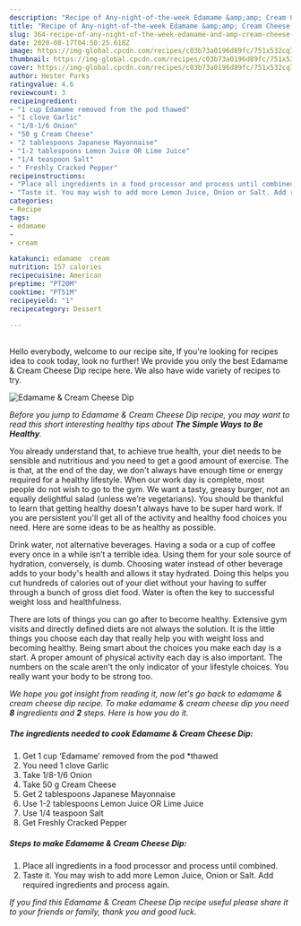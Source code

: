 ```yaml
---
description: "Recipe of Any-night-of-the-week Edamame &amp;amp; Cream Cheese Dip"
title: "Recipe of Any-night-of-the-week Edamame &amp;amp; Cream Cheese Dip"
slug: 364-recipe-of-any-night-of-the-week-edamame-and-amp-cream-cheese-dip
date: 2020-08-17T04:50:25.618Z
image: https://img-global.cpcdn.com/recipes/c03b73a0196d89fc/751x532cq70/edamame-cream-cheese-dip-recipe-main-photo.jpg
thumbnail: https://img-global.cpcdn.com/recipes/c03b73a0196d89fc/751x532cq70/edamame-cream-cheese-dip-recipe-main-photo.jpg
cover: https://img-global.cpcdn.com/recipes/c03b73a0196d89fc/751x532cq70/edamame-cream-cheese-dip-recipe-main-photo.jpg
author: Hester Parks
ratingvalue: 4.6
reviewcount: 3
recipeingredient:
- "1 cup Edamame removed from the pod thawed"
- "1 clove Garlic"
- "1/8-1/6 Onion"
- "50 g Cream Cheese"
- "2 tablespoons Japanese Mayonnaise"
- "1-2 tablespoons Lemon Juice OR Lime Juice"
- "1/4 teaspoon Salt"
- " Freshly Cracked Pepper"
recipeinstructions:
- "Place all ingredients in a food processor and process until combined."
- "Taste it. You may wish to add more Lemon Juice, Onion or Salt. Add required ingredients and process again."
categories:
- Recipe
tags:
- edamame
- 
- cream

katakunci: edamame  cream 
nutrition: 157 calories
recipecuisine: American
preptime: "PT20M"
cooktime: "PT51M"
recipeyield: "1"
recipecategory: Dessert

---
```

<br>
Hello everybody, welcome to our recipe site, If you're looking for recipes idea to cook today, look no further! We provide you only the best Edamame &amp; Cream Cheese Dip recipe here. We also have wide variety of recipes to try.
<br>


![Edamame &amp; Cream Cheese Dip](https://img-global.cpcdn.com/recipes/c03b73a0196d89fc/751x532cq70/edamame-cream-cheese-dip-recipe-main-photo.jpg)

<i>Before you jump to Edamame &amp; Cream Cheese Dip recipe, you may want to read this short interesting healthy tips about <strong>The Simple Ways to Be Healthy</strong>.</i>

You already understand that, to achieve true health, your diet needs to be sensible and nutritious and you need to get a good amount of exercise. The  is that, at the end of the day, we don't always have enough time or energy required for a healthy lifestyle. When our work day is complete, most people do not wish to go to the gym. We want a tasty, greasy burger, not an equally delightful salad (unless we’re vegetarians). You should be thankful to learn that getting healthy doesn't always have to be super hard work. If you are persistent you'll get all of the activity and healthy food choices you need. Here are some ideas to be as healthy as possible.

Drink water, not alternative beverages. Having a soda or a cup of coffee every once in a while isn’t a terrible idea. Using them for your sole source of hydration, conversely, is dumb. Choosing water instead of other beverage adds to your body's health and allows it stay hydrated. Doing this helps you cut hundreds of calories out of your diet without your having to suffer through a bunch of gross diet food. Water is often the key to successful weight loss and healthfulness.

There are lots of things you can go after to become healthy. Extensive gym visits and directly defined diets are not always the solution. It is the little things you choose each day that really help you with weight loss and becoming healthy. Being smart about the choices you make each day is a start. A proper amount of physical activity each day is also important. The numbers on the scale aren't the only indicator of your lifestyle choices. You really want your body to be strong too. 


<i>We hope you got insight from reading it, now let's go back to edamame &amp; cream cheese dip recipe. To make edamame &amp; cream cheese dip you need <strong>8</strong> ingredients and <strong>2</strong> steps. Here is how you do it.
</i>

##### The ingredients needed to cook Edamame &amp; Cream Cheese Dip:

1. Get 1 cup ‘Edamame’ removed from the pod *thawed
1. You need 1 clove Garlic
1. Take 1/8-1/6 Onion
1. Take 50 g Cream Cheese
1. Get 2 tablespoons Japanese Mayonnaise
1. Use 1-2 tablespoons Lemon Juice OR Lime Juice
1. Use 1/4 teaspoon Salt
1. Get  Freshly Cracked Pepper


##### Steps to make Edamame &amp; Cream Cheese Dip:

1. Place all ingredients in a food processor and process until combined.
1. Taste it. You may wish to add more Lemon Juice, Onion or Salt. Add required ingredients and process again.


<i>If you find this Edamame &amp; Cream Cheese Dip recipe useful please share it to your friends or family, thank you and good luck.</i>

